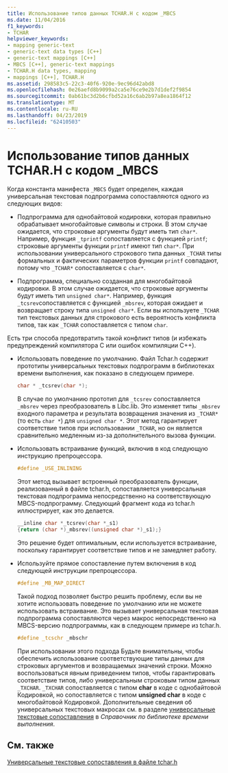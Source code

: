 ```yaml
---
title: Использование типов данных TCHAR.H с кодом _MBCS
ms.date: 11/04/2016
f1_keywords:
- TCHAR
helpviewer_keywords:
- mapping generic-text
- generic-text data types [C++]
- generic-text mappings [C++]
- MBCS [C++], generic-text mappings
- TCHAR.H data types, mapping
- mappings [C++], TCHAR.H
ms.assetid: 298583c5-22c3-40f6-920e-9ec96d42abd8
ms.openlocfilehash: 0e26aefd8b9099a2ca5e76ce9e2b7d1def2f9854
ms.sourcegitcommit: 0ab61bc3d2b6cfbd52a16c6ab2b97a8ea1864f12
ms.translationtype: MT
ms.contentlocale: ru-RU
ms.lasthandoff: 04/23/2019
ms.locfileid: "62410503"
---
```

# <a name="using-tcharh-data-types-with-mbcs-code"></a>Использование типов данных TCHAR.H с кодом _MBCS

Когда константа манифеста `_MBCS` будет определен, каждая универсальная текстовая подпрограмма сопоставляются одного из следующих видов:

- Подпрограмма для однобайтовой кодировки, которая правильно обрабатывает многобайтовые символы и строки. В этом случае ожидается, что строковые аргументы будут иметь тип `char*`. Например, функция `_tprintf` сопоставляется с функцией `printf`; строковые аргументы функции `printf` имеют тип `char*`. При использовании универсального строкового типа данных `_TCHAR` типы формальных и фактических параметров функции `printf` совпадают, потому что `_TCHAR*` сопоставляется с `char*`.

- Подпрограмма, специально созданная для многобайтовой кодировки. В этом случае ожидается, что строковые аргументы будут иметь тип `unsigned char*`. Например, функция `_tcsrev`сопоставляется с функцией `_mbsrev`, которая ожидает и возвращает строку типа `unsigned char*`. Если вы используете `_TCHAR` тип текстовых данных для строкового есть вероятность конфликта типов, так как `_TCHAR` сопоставляется с типом `char`.

Есть три способа предотвратить такой конфликт типов (и избежать предупреждений компилятора C или ошибок компиляции C++).

- Использовать поведение по умолчанию. Файл Tchar.h содержит прототипы универсальных текстовых подпрограмм в библиотеках времени выполнения, как показано в следующем примере.

    ```cpp
    char * _tcsrev(char *);
    ```

   В случае по умолчанию прототип для `_tcsrev` сопоставляется `_mbsrev` через преобразователь в Libc.lib. Это изменяет типы `_mbsrev` входного параметра и результата возвращения значения из `_TCHAR*` (то есть `char *`) для `unsigned char *`. Этот метод гарантирует соответствие типов при использовании `_TCHAR`, но он является сравнительно медленным из-за дополнительного вызова функции.

- Использовать встраивание функций, включив в код следующую инструкцию препроцессора.

    ```cpp
    #define _USE_INLINING
    ```

   Этот метод вызывает встроенный преобразователь функции, реализованный в файле tchar.h, сопоставляется универсальная текстовая подпрограмма непосредственно на соответствующую MBCS-подпрограмму. Следующий фрагмент кода из tchar.h иллюстрирует, как это делается.

    ```cpp
    __inline char *_tcsrev(char *_s1)
    {return (char *)_mbsrev((unsigned char *)_s1);}
    ```

   Это решение будет оптимальным, если используется встраивание, поскольку гарантирует соответствие типов и не замедляет работу.

- Используйте прямое сопоставление путем включения в код следующей инструкции препроцессора.

    ```cpp
    #define _MB_MAP_DIRECT
    ```

   Такой подход позволяет быстро решить проблему, если вы не хотите использовать поведение по умолчанию или не можете использовать встраивание. Это вызывает универсальная текстовая подпрограмма сопоставляются через макрос непосредственно на MBCS-версию подпрограммы, как в следующем примере из tchar.h.

    ```cpp
    #define _tcschr _mbschr
    ```

   При использовании этого подхода Будьте внимательны, чтобы обеспечить использование соответствующие типы данных для строковых аргументов и возвращаемых значений строки. Можно воспользоваться явным приведением типов, чтобы гарантировать соответствие типов, либо универсальным строковым типом данных `_TXCHAR`. `_TXCHAR` сопоставляется с типом **char** в коде с однобайтовой Кодировкой, но сопоставляется с типом **unsigned char** в коде с многобайтовой Кодировкой. Дополнительные сведения об универсальных текстовых макросах см. в разделе [универсальные текстовые сопоставления](../c-runtime-library/generic-text-mappings.md) в *Справочник по библиотеке времени выполнения*.

## <a name="see-also"></a>См. также

[Универсальные текстовые сопоставления в файле tchar.h](../text/generic-text-mappings-in-tchar-h.md)
